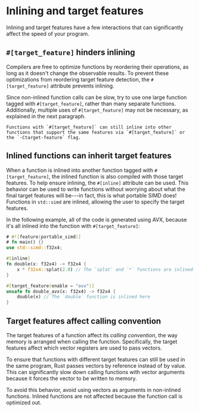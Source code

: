 # Inlining and target features

Inlining and target features have a few interactions that can significantly affect the speed of your program.

## `#[target_feature]` hinders inlining

Compilers are free to optimize functions by reordering their operations, as long as it doesn't change the observable results.
To prevent these optimizations from reordering target feature detection, the `#[target_feature]` attribute prevents inlining.

Since non-inlined function calls can be slow, try to use one large function tagged with `#[target_feature]`, rather than many separate functions.
Additionally, multiple uses of `#[target_feature]` may not be necessary, as explained in the next paragraph.

```admonish info
Functions with `#[target_feature]` can still inline into other functions that support the same features via `#[target_feature]` or the `-Ctarget-feature` flag.
```

## Inlined functions can inherit target features

When a function is inlined into another function tagged with `#[target_feature]`, the inlined function is also compiled with those target features.
To help ensure inlining, the `#[inline]` attribute can be used.
This behavior can be used to write functions without worrying about what the final target features will be---in fact, this is what portable SIMD does!
Functions in `std::simd` are inlined, allowing the user to specify the target features.

In the following example, all of the code is generated using AVX, because it's all inlined into the function with `#[target_feature]`:

```rust
# #![feature(portable_simd)]
# fn main() {}
use std::simd::f32x4;

#[inline]
fn double(x: f32x4) -> f32x4 {
    x * f32x4::splat(2.0) // The `splat` and `*` functions are inlined here
}

#[target_feature(enable = "avx")]
unsafe fn double_avx(x: f32x4) -> f32x4 {
    double(x) // The `double` function is inlined here
}
```

## Target features affect calling convention

The target features of a function affect its _calling convention_, the way memory is arranged when calling the function.
Specifically, the target features affect which vector registers are used to pass vectors.

To ensure that functions with different target features can still be used in the same program, Rust passes vectors by reference instead of by value.
This can significantly slow down calling functions with vector arguments because it forces the vector to be written to memory.

To avoid this behavior, avoid using vectors as arguments in non-inlined functions.
Inlined functions are not affected because the function call is optimized out.
